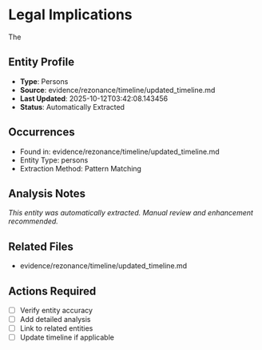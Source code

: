 # Legal Implications

The

## Entity Profile
- **Type**: Persons
- **Source**: evidence/rezonance/timeline/updated_timeline.md
- **Last Updated**: 2025-10-12T03:42:08.143456
- **Status**: Automatically Extracted

## Occurrences
- Found in: evidence/rezonance/timeline/updated_timeline.md
- Entity Type: persons
- Extraction Method: Pattern Matching

## Analysis Notes
*This entity was automatically extracted. Manual review and enhancement recommended.*

## Related Files
- evidence/rezonance/timeline/updated_timeline.md

## Actions Required
- [ ] Verify entity accuracy
- [ ] Add detailed analysis
- [ ] Link to related entities
- [ ] Update timeline if applicable
